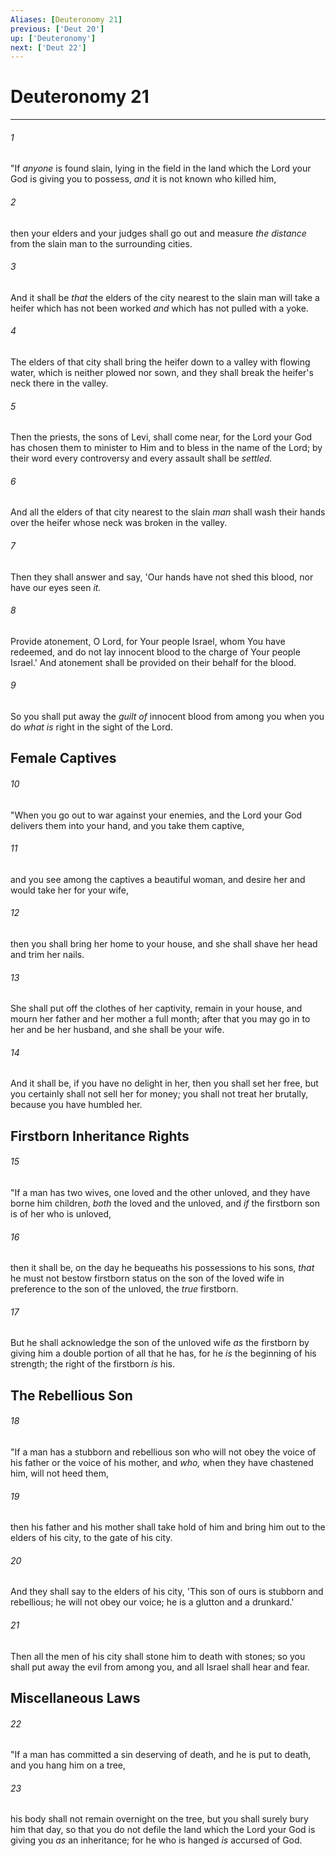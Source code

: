```yaml
---
Aliases: [Deuteronomy 21]
previous: ['Deut 20']
up: ['Deuteronomy']
next: ['Deut 22']
---
```

# Deuteronomy 21

***


###### 1 
"If _anyone_ is found slain, lying in the field in the land which the Lord your God is giving you to possess, _and_ it is not known who killed him, 

###### 2 
then your elders and your judges shall go out and measure _the distance_ from the slain man to the surrounding cities. 

###### 3 
And it shall be _that_ the elders of the city nearest to the slain man will take a heifer which has not been worked _and_ which has not pulled with a yoke. 

###### 4 
The elders of that city shall bring the heifer down to a valley with flowing water, which is neither plowed nor sown, and they shall break the heifer's neck there in the valley. 

###### 5 
Then the priests, the sons of Levi, shall come near, for the Lord your God has chosen them to minister to Him and to bless in the name of the Lord; by their word every controversy and every assault shall be _settled._ 

###### 6 
And all the elders of that city nearest to the slain _man_ shall wash their hands over the heifer whose neck was broken in the valley. 

###### 7 
Then they shall answer and say, 'Our hands have not shed this blood, nor have our eyes seen _it._ 

###### 8 
Provide atonement, O Lord, for Your people Israel, whom You have redeemed, and do not lay innocent blood to the charge of Your people Israel.' And atonement shall be provided on their behalf for the blood. 

###### 9 
So you shall put away the _guilt of_ innocent blood from among you when you do _what is_ right in the sight of the Lord.

## Female Captives 

###### 10 
"When you go out to war against your enemies, and the Lord your God delivers them into your hand, and you take them captive, 

###### 11 
and you see among the captives a beautiful woman, and desire her and would take her for your wife, 

###### 12 
then you shall bring her home to your house, and she shall shave her head and trim her nails. 

###### 13 
She shall put off the clothes of her captivity, remain in your house, and mourn her father and her mother a full month; after that you may go in to her and be her husband, and she shall be your wife. 

###### 14 
And it shall be, if you have no delight in her, then you shall set her free, but you certainly shall not sell her for money; you shall not treat her brutally, because you have humbled her.

## Firstborn Inheritance Rights 

###### 15 
"If a man has two wives, one loved and the other unloved, and they have borne him children, _both_ the loved and the unloved, and _if_ the firstborn son is of her who is unloved, 

###### 16 
then it shall be, on the day he bequeaths his possessions to his sons, _that_ he must not bestow firstborn status on the son of the loved wife in preference to the son of the unloved, the _true_ firstborn. 

###### 17 
But he shall acknowledge the son of the unloved wife _as_ the firstborn by giving him a double portion of all that he has, for he _is_ the beginning of his strength; the right of the firstborn _is_ his.

## The Rebellious Son 

###### 18 
"If a man has a stubborn and rebellious son who will not obey the voice of his father or the voice of his mother, and _who,_ when they have chastened him, will not heed them, 

###### 19 
then his father and his mother shall take hold of him and bring him out to the elders of his city, to the gate of his city. 

###### 20 
And they shall say to the elders of his city, 'This son of ours is stubborn and rebellious; he will not obey our voice; he is a glutton and a drunkard.' 

###### 21 
Then all the men of his city shall stone him to death with stones; so you shall put away the evil from among you, and all Israel shall hear and fear.

## Miscellaneous Laws 

###### 22 
"If a man has committed a sin deserving of death, and he is put to death, and you hang him on a tree, 

###### 23 
his body shall not remain overnight on the tree, but you shall surely bury him that day, so that you do not defile the land which the Lord your God is giving you _as_ an inheritance; for he who is hanged _is_ accursed of God.
